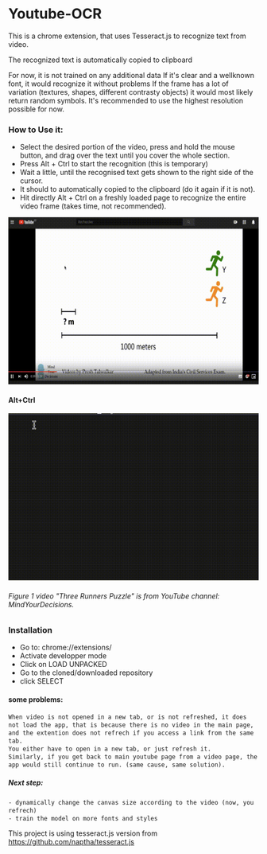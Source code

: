 # Youtube-OCR
This is a chrome extension, that uses Tesseract.js to recognize text from video.

The recognized text is automatically copied to clipboard

For now, it is not trained on any additional data
If it's clear and a wellknown font, it would recognize it without problems
If the frame has a lot of variation (textures, shapes, different contrasty objects) it would  most likely return random symbols.
It's recommended to use the highest resolution possible for now.



### How to Use it:
 - Select the desired portion of the video, press and hold the mouse button, and drag over the text until you cover the whole section.
 - Press Alt + Ctrl to start the recognition (this is temporary)
 - Wait a little, until the recognised text gets shown to the right side of the cursor.
 - It should to automatically copied to the clipboard (do it again if it is not).
 - Hit directly Alt + Ctrl on a freshly loaded page to recognize the entire video frame (takes time, not recommended).

![Select text area](./p1.gif)
#### Alt+Ctrl
![Paste recognized text](./p2.gif)
###### Figure 1 video "Three Runners Puzzle" is from YouTube channel: MindYourDecisions.

### Installation
- Go to: chrome://extensions/
- Activate developper mode
- Click on LOAD UNPACKED
- Go to the cloned/downloaded repository
- click SELECT


#### some problems:
    When video is not opened in a new tab, or is not refreshed, it does not load the app, that is because there is no video in the main page, and the extention does not refrech if you access a link from the same tab.
    You either have to open in a new tab, or just refresh it.
    Similarly, if you get back to main youtube page from a video page, the app would still continue to run. (same cause, same solution).
    
##### Next step:
    - dynamically change the canvas size according to the video (now, you refrech)
    - train the model on more fonts and styles
    
This project is using tesseract.js version from https://github.com/naptha/tesseract.js
